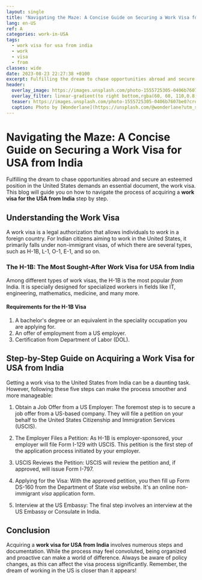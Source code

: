 ```yaml
---
layout: single
title: "Navigating the Maze: A Concise Guide on Securing a Work Visa for USA from India "
lang: en-US
ref: A
categories: work-in-USA
tags:
  - work visa for usa from india
  - work
  - visa
  - from
classes: wide
date: 2023-08-23 22:27:38 +0100
excerpt: Fulfilling the dream to chase opportunities abroad and secure an esteemed position in the United States demands an essential document, the work visa.
header:
  overlay_image: https://images.unsplash.com/photo-1555725305-0406b7607be0?crop=entropy&cs=tinysrgb&fit=max&fm=jpg&ixid=M3w0Nzk0ODB8MHwxfHNlYXJjaHwxfHx3b3JrJTIwdmlzYSUyMGZvciUyMHVzYSUyMGZyb20lMjBpbmRpYSUyQyUyMHdvcmslMkMlMjB2aXNhJTJDJTIwZnJvbXxlbnwwfDB8fHwxNjkyODI2MDU4fDA&ixlib=rb-4.0.3&q=80&w=1080
  overlay_filter: linear-gradient(to right bottom,rgba(60, 60, 110,0.8), rgba(178, 34, 52, 0.5))
  teaser: https://images.unsplash.com/photo-1555725305-0406b7607be0?crop=entropy&cs=tinysrgb&fit=max&fm=jpg&ixid=M3w0Nzk0ODB8MHwxfHNlYXJjaHwxfHx3b3JrJTIwdmlzYSUyMGZvciUyMHVzYSUyMGZyb20lMjBpbmRpYSUyQyUyMHdvcmslMkMlMjB2aXNhJTJDJTIwZnJvbXxlbnwwfDB8fHwxNjkyODI2MDU4fDA&ixlib=rb-4.0.3&q=80&w=400
  caption: Photo by [Wonderlane](https://unsplash.com/@wonderlane?utm_source=wenospeakamericano&utm_medium=referral) on [Unsplash](https://unsplash.com/?utm_source=wenospeakamericano&utm_medium=referral)
---
```

  
  # Navigating the Maze: A Concise Guide on Securing a Work Visa for USA from India 

Fulfilling the dream to chase opportunities abroad and secure an esteemed position in the United States demands an essential document, the work visa. This blog will guide you on how to navigate the process of acquiring a **work visa for the USA from India** step by step.

## Understanding the Work Visa

A work visa is a legal authorization that allows individuals to *work* in a foreign country. For Indian citizens aiming to work in the United States, it primarily falls under non-immigrant visas, of which there are several types, such as H-1B, L-1, O-1, E-1, and so on.

### The H-1B: The Most Sought-After Work Visa for USA from India

Among different types of work visas, the H-1B is the most popular *from* India. It is specially designed for specialized workers in fields like IT, engineering, mathematics, medicine, and many more. 

#### Requirements for the H-1B Visa

1. A bachelor's degree or an equivalent in the speciality occupation you are applying for.
2. An offer of employment from a US employer.
3. Certification from Department of Labor (DOL).

## Step-by-Step Guide on Acquiring a Work Visa for USA from India

Getting a work visa to the United States from India can be a daunting task. However, following these five steps can make the process smoother and more manageable: 

1. Obtain a Job Offer from a US Employer: The foremost step is to secure a job offer from a US-based company. They will file a petition on your behalf to the United States Citizenship and Immigration Services (USCIS).

2. The Employer Files a Petition: As H-1B is employer-sponsored, your employer will file Form I-129 with USCIS. This petition is the first step of the application process initiated by your employer. 

3. USCIS Reviews the Petition: USCIS will review the petition and, if approved, will issue Form I-797.

4. Applying for the Visa: With the approved petition, you then fill up Form DS-160 from the Department of State *visa* website. It's an online non-immigrant *visa* application form. 

5. Interview at the US Embassy: The final step involves an interview at the US Embassy or Consulate in India.

## Conclusion

Acquiring a **work visa for USA from India** involves numerous steps and documentation. While the process may feel convoluted, being organized and proactive can make a world of difference. Always be aware of policy changes, as this can affect the visa process significantly. Remember, the dream of working in the US is closer than it appears!